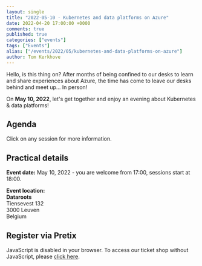 ```yaml
---
layout: single
title: "2022-05-10 - Kubernetes and data platforms on Azure"
date: 2022-04-20 17:00:00 +0000
comments: true
published: true
categories: ["events"]
tags: ["Events"]
alias: ["/events/2022/05/kubernetes-and-data-platforms-on-azure"]
author: Tom Kerkhove
---
```


Hello, is this thing on?
After months of being confined to our desks to learn and share experiences about Azure,
the time has come to leave our desks behind and meet up... In person!

On **May 10, 2022**, let's get together and enjoy an evening about Kubernetes & data platforms!

## Agenda

Click on any session for more information.

<style>.sz-day__title, .sz-session__room { display: none !important; }</style>
<script type="text/javascript" src="https://sessionize.com/api/v2/0romcjyl/view/GridSmart"></script>

## Practical details

**Event date:** May 10, 2022 - you are welcome from 17:00, sessions start at 18:00.

**Event location:**<br />
**Dataroots**<br />
Tiensevest 132<br />
3000 Leuven<br />
Belgium

## Register via Pretix
<link rel="stylesheet" type="text/css" href="https://pretix.eu/azug/20220510/widget/v1.css">
<script type="text/javascript" src="https://pretix.eu/widget/v1.en.js" async></script>
<pretix-widget event="https://pretix.eu/azug/20220510/"></pretix-widget>
<noscript>
   <div class="pretix-widget">
        <div class="pretix-widget-info-message">
            JavaScript is disabled in your browser. To access our ticket shop without JavaScript, please <a target="_blank" rel="noopener" href="https://pretix.eu/azug/20220510/">click here</a>.
        </div>
    </div>
</noscript>
